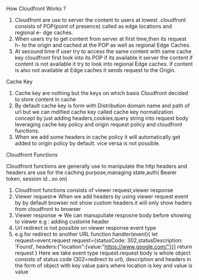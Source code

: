 How Cloudfront Works ?

1.  Cloudfront are use to server the content to users at lowest .cloudfront
    consists of POP(point of presence) called as edge locations and regional e-
    dge caches.
2.  When users try to get content from server at first time,then its request h-
    to the origin and cached at the POP as well as regional Edge Caches.
3.  At secound time if user try to access the same content with same cache key
    cloudfront first look into its POP if its available it server the content if
    content is not available it try to look into regional Edge caches. if content
    is also not available at Edge caches it sends request to the Origin.



Cache Key

1.  Cache key are nothing but the keys on which basis Cloudfront decided to
    store content in cache
2.  By default cache key is form with Distribution domain name and path of url
    but we can mdified cache key called cache key normalization concept by just
    adding headers,cookies,query string into request body leveraging cache key
    policy and origin request policy and cloudfront functions. 
3.  When we add some headers in cache policy it will automatically get added to
    origin policy by default. vice versa is not possible.



Cloudfront Functions

Cloudfront functions are generally use to manipulate the http headers and headers are use for the caching purpose,managing state,auth( Bearer token,
session id...so on)
1.  Cloudfront functions consists of viewer request,viewer response
2.  Viewer request=> When we add headers by using viewer request event by
    by default browser not show custom headers.it will only show haders from
    cloudfront to browser
3.  Viewer response => We can manupuliate resposne body before showing to viewer
    e.g : adding custome header
4.  Url redirect is not possible on viewer response event type
5.  e.g for redirect to another URL
    function handler(event){
        let request=event.request
        request={statusCode: 302,statusDescription: 'Found', headers:{"location":{value:"https://www.google.com/"}}}
        return request
    }
    Here we take event type request.request body is whole object consists of status code (302=redirect to url), description and headers in the form of object with key value pairs.where location is key and value is value